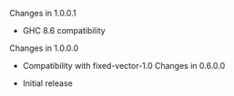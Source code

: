 Changes in 1.0.0.1

  * GHC 8.6 compatibility

Changes in 1.0.0.0

  * Compatibility with fixed-vector-1.0
Changes in 0.6.0.0

  * Initial release
